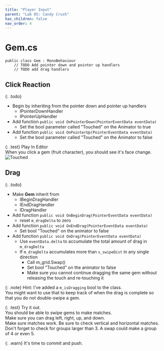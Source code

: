 ```yaml
---
title: "Player Input"
parent: "Lab 05: Candy Crush"
has_children: false
nav_order: 4
---
```


# Gem.cs
```
public class Gem : MonoBehaviour
    // TODO Add pointer down and pointer up handlers
    // TODO add drag handlers
```

## Click Reaction

{: .todo}
* Begin by inheriting from the pointer down and pointer up handlers
    * IPointerDownHandler
    * IPointerUpHandler
* Add function `public void OnPointerDown(PointerEventData eventData)`
    * Set the bool parameter called "Touched" on the Animator to true
* Add function `public void OnPointerUp(PointerEventData eventData)`
    * Set the bool parameter called "Touched" on the Animator to false

{: .test}
Play In Editor\
When you click a gem (fruit character), you should see it's face change.
![Touched](images/lab05/touched.jpg "Touched")

## Drag

{: .todo}
* Make **Gem** inherit from
    * IBeginDragHandler
    * IEndDragHandler
    * IDragHandler
* Add function `public void OnBeginDrag(PointerEventData eventData)`
    * reset `m_dragDelta` to zero
* Add function `public void OnEndDrag(PointerEventData eventData)`
    * Set bool "Touched" on the animator to false
* Add function `public void OnDrag(PointerEventData eventData)`
    * Use `eventData.delta` to accumulate the total amount of drag in `m_dragDelta`
    * If `m_dragDelta` accumulates more than `s_swipeDist` in any single direction
        * Call m_grid.Swap()
        * Set bool "Touched" on the animator to false
        * Make sure you cannot continue dragging the same gem without releasing the touch and re-touching it

{: .note}
Hint: I've added a `m_isDragging` bool to the class.\
You might want to use that to keep track of when the drag is complete so that you do not double-swipe a gem.

{: .test}
Try it out.\
You should be able to swipe gems to make matches.\
Make sure you can drag left, right, up, and down.\
Make sure matches work. Be sure to check vertical and horizontal matches.\
Don't forget to check for groups larger than 3. A swap could make a group of 4 or even 5.

{: .warn}
It's time to commit and push.





